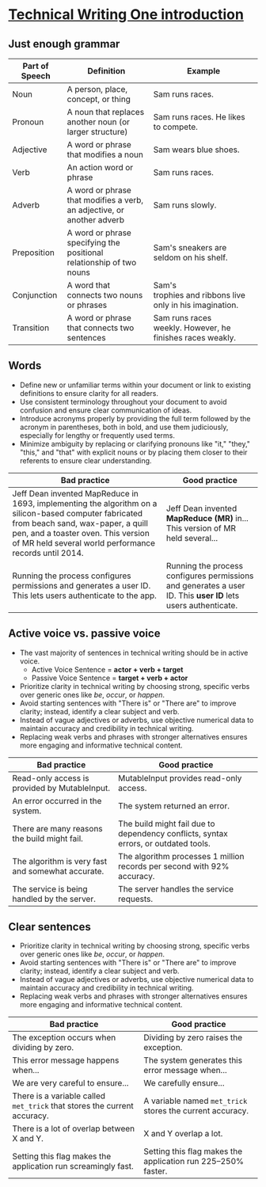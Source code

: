 # [Technical Writing One introduction](https://developers.google.com/tech-writing/one) 


## Just enough grammar

| Part of Speech | Definition | Example |
| -------------- | ---------- | ------- |
| Noun | A person, place, concept, or thing | Sam runs races. |
| Pronoun | A noun that replaces another noun (or larger structure) | Sam runs races. He likes to compete. |
| Adjective | A word or phrase that modifies a noun | Sam wears blue shoes. |
| Verb | An action word or phrase | Sam runs races. |
| Adverb | A word or phrase that modifies a verb, an adjective, or another adverb | Sam runs slowly. |
| Preposition | A word or phrase specifying the positional relationship of two nouns | Sam's sneakers are seldom on his shelf. |
| Conjunction | A word that connects two nouns or phrases | Sam's trophies and ribbons live only in his imagination. |
| Transition | A word or phrase that connects two sentences | Sam runs races weekly. However, he finishes races weakly. |


## Words

- Define new or unfamiliar terms within your document or link to existing definitions to ensure clarity for all readers.
- Use consistent terminology throughout your document to avoid confusion and ensure clear communication of ideas.
- Introduce acronyms properly by providing the full term followed by the acronym in parentheses, both in bold, and use them judiciously, especially for lengthy or frequently used terms.
- Minimize ambiguity by replacing or clarifying pronouns like "it," "they," "this," and "that" with explicit nouns or by placing them closer to their referents to ensure clear understanding.

| Bad practice  | Good practice |
| ------------- | ------------- |
| Jeff Dean invented MapReduce in 1693, implementing the algorithm on a silicon-based computer fabricated from beach sand, wax-paper, a quill pen, and a toaster oven. This version of MR held several world performance records until 2014.  | Jeff Dean invented **MapReduce (MR)** in... This version of MR held several...  |
| Running the process configures permissions and generates a user ID. This lets users authenticate to the app.  | Running the process configures permissions and generates a user ID. This **user ID** lets users authenticate.  |



## Active voice vs. passive voice
- The vast majority of sentences in technical writing should be in active voice.
	- Active Voice Sentence = **actor + verb + target**
	- Passive Voice Sentence = **target + verb + actor**
- Prioritize clarity in technical writing by choosing strong, specific verbs over generic ones like *be*, *occur*, or *happen*.
- Avoid starting sentences with "There is" or "There are" to improve clarity; instead, identify a clear subject and verb.
- Instead of vague adjectives or adverbs, use objective numerical data to maintain accuracy and credibility in technical writing.
- Replacing weak verbs and phrases with stronger alternatives ensures more engaging and informative technical content.


| Bad practice  | Good practice |
| ------------- | ------------- |
| Read-only access is provided by MutableInput.  | MutableInput provides read-only access. |
| An error occurred in the system. | The system returned an error. |
| There are many reasons the build might fail. | The build might fail due to dependency conflicts, syntax errors, or outdated tools. |
| The algorithm is very fast and somewhat accurate. | The algorithm processes 1 million records per second with 92% accuracy. |
| The service is being handled by the server. | The server handles the service requests. |



## Clear sentences
- Prioritize clarity in technical writing by choosing strong, specific verbs over generic ones like *be*, *occur*, or *happen*.
- Avoid starting sentences with "There is" or "There are" to improve clarity; instead, identify a clear subject and verb.
- Instead of vague adjectives or adverbs, use objective numerical data to maintain accuracy and credibility in technical writing.
- Replacing weak verbs and phrases with stronger alternatives ensures more engaging and informative technical content.


| Bad practice | Good practice |
| ------------ | ------------- |
| The exception occurs when dividing by zero. | Dividing by zero raises the exception. |
| This error message happens when... | The system generates this error message when... |
| We are very careful to ensure... | We carefully ensure... |
| There is a variable called `met_trick` that stores the current accuracy. | A variable named `met_trick` stores the current accuracy. |
| There is a lot of overlap between X and Y. | X and Y overlap a lot. |
| Setting this flag makes the application run screamingly fast. | Setting this flag makes the application run 225–250% faster. |

























